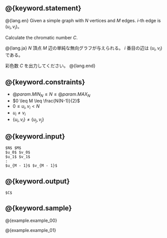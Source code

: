 ## @{keyword.statement}

@{lang.en}
Given a simple graph with $N$ vertices and $M$ edges. $i$-th edge is $(u_i, v_i)$。

Calculate the chromatic number $C$.

@{lang.ja}
$N$ 頂点 $M$ 辺の単純な無向グラフが与えられる。 $i$ 番目の辺は $(u_i, v_i)$である。

彩色数 $C$ を出力してください。
@{lang.end}

## @{keyword.constraints}

- $@{param.MIN_N} \leq N \leq @{param.MAX_N}$
- $0 \leq M \leq \frac{N(N-1)}{2}$
- $0 \leq u_i, v_i < N$
- $u_i \neq v_i$
- $\{u_i, v_i\} \neq \{u_j, v_j\}$

## @{keyword.input}

~~~
$N$ $M$
$u_0$ $v_0$
$u_1$ $v_1$
:
$u_{M - 1}$ $v_{M - 1}$
~~~

## @{keyword.output}

~~~
$C$
~~~

## @{keyword.sample}

@{example.example_00}

@{example.example_01}
